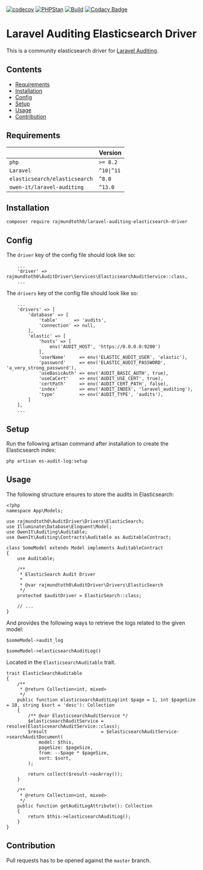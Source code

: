 [![codecov](https://codecov.io/gh/rajmundtoth0/laravel-auditing-elasticsearch-driver/graph/badge.svg?token=X6X3UEP77B)](https://codecov.io/gh/rajmundtoth0/laravel-auditing-elasticsearch-driver)
[![PHPStan](https://img.shields.io/badge/PHPStan-Level%209-brightgreen.svg?style=flat&logo=php)](https://shields.io/#/)
[![Build](https://github.com/rajmundtoth0/laravel-auditing-elasticsearch-driver/actions/workflows/php.yml/badge.svg)](https://github.com/rajmundtoth0/laravel-auditing-elasticsearch-driver/actions/workflows/php.yml)
[![Codacy Badge](https://app.codacy.com/project/badge/Grade/16db5d58566c47ad99bac0bc1373997d)](https://app.codacy.com?utm_source=gh&utm_medium=referral&utm_content=&utm_campaign=Badge_grade)

# Laravel Auditing Elasticsearch Driver

This is a community elasticsearch driver for [Laravel Auditing](https://laravel-auditing.com/).

## Contents

* [Requirements](#requirements)
* [Installation](#installation)
* [Config](#config)
* [Setup](#setup)
* [Usage](#usage)
* [Contribution](#contribution)

## Requirements

|   | Version |
| ------------- | ------------- |
| `php`  |  `>= 8.2`  |
| `Laravel`  | `^10\|^11`  |
| `elasticsearch/elasticsearch`  | `^8.0`  |
| `owen-it/laravel-auditing`  | `^13.0`  |

## Installation

```
composer require rajmundtoth0/laravel-auditing-elasticsearch-driver
```

## Config

The `driver` key of the config file should look like so:

```
    ...
    'driver' => rajmundtoth0\AuditDriver\Services\ElasticsearchAuditService::class,
    ...
```

The `drivers` key of the config file should look like so:

```
    ...
    'drivers' => [
        'database' => [
            'table'      => 'audits',
            'connection' => null,
        ],
        'elastic' => [
            'hosts' => [
                env('AUDIT_HOST', 'https://0.0.0.0:9200')
            ],
            'userName'     => env('ELASTIC_AUDIT_USER', 'elastic'),
            'password'     => env('ELASTIC_AUDIT_PASSWORD', 'a_very_strong_password'),
            'useBasicAuth' => env('AUDIT_BASIC_AUTH', true),
            'useCaCert'    => env('AUDIT_USE_CERT', true),
            'certPath'     => env('AUDIT_CERT_PATH', false),
            'index'        => env('AUDIT_INDEX', 'laravel_auditing'),
            'type'         => env('AUDIT_TYPE', 'audits'),
        ]
    ],
    ...
```

## Setup

Run the following artisan command after installation  to create the Elasticsearch index:
  
`php artisan es-audit-log:setup` 

## Usage

The following structure ensures to store the audits in Elasticsearch:

```
<?php
namespace App\Models;

use rajmundtoth0\AuditDriver\Drivers\ElasticSearch;
use Illuminate\Database\Eloquent\Model;
use OwenIt\Auditing\Auditable;
use OwenIt\Auditing\Contracts\Auditable as AuditableContract;

class SomeModel extends Model implements AuditableContract
{
    use Auditable;

    /**
     * ElasticSearch Audit Driver
     *
     * @var rajmundtoth0\AuditDriver\Drivers\ElasticSearch
     */
    protected $auditDriver = ElasticSearch::class;

    // ...
}
```

And provides the following ways to retrieve the logs related to the given model:
  
`$someModel->audit_log`
  
`$someModel->elasticsearchAuditLog()`

Located in the `ElasticsearchAuditable` trait.
```
trait ElasticSearchAuditable
{
    /**
     * @return Collection<int, mixed>
     */
    public function elasticsearchAuditLog(int $page = 1, int $pageSize = 10, string $sort = 'desc'): Collection
    {
        /** @var ElasticsearchAuditService */
        $elasticsearchAuditService = resolve(ElasticsearchAuditService::class);
        $result                    = $elasticsearchAuditService->searchAuditDocument(
            model: $this,
            pageSize: $pageSize,
            from: --$page * $pageSize,
            sort: $sort,
        );

        return collect($result->asArray());
    }

    /**
     * @return Collection<int, mixed>
     */
    public function getAuditLogAttribute(): Collection
    {
        return $this->elasticsearchAuditLog();
    }
}
```

## Contribution

Pull requests has  to be opened against the `master` branch.
